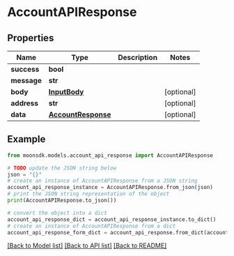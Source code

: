 # AccountAPIResponse

## Properties

| Name        | Type                                      | Description | Notes       |
| ----------- | ----------------------------------------- | ----------- | ----------- |
| **success** | **bool**                                  |             |             |
| **message** | **str**                                   |             |             |
| **body**    | [**InputBody**](inputbody.md)             |             | \[optional] |
| **address** | **str**                                   |             | \[optional] |
| **data**    | [**AccountResponse**](accountresponse.md) |             | \[optional] |

## Example

```python
from moonsdk.models.account_api_response import AccountAPIResponse

# TODO update the JSON string below
json = "{}"
# create an instance of AccountAPIResponse from a JSON string
account_api_response_instance = AccountAPIResponse.from_json(json)
# print the JSON string representation of the object
print(AccountAPIResponse.to_json())

# convert the object into a dict
account_api_response_dict = account_api_response_instance.to_dict()
# create an instance of AccountAPIResponse from a dict
account_api_response_form_dict = account_api_response.from_dict(account_api_response_dict)
```

[\[Back to Model list\]](./#documentation-for-models) [\[Back to API list\]](./#documentation-for-api-endpoints) [\[Back to README\]](./)
